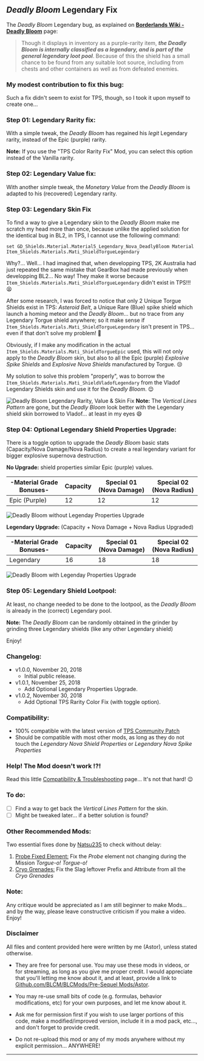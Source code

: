 ## *Deadly Bloom* Legendary Fix

The *Deadly Bloom* Legendary bug, as explained on **[Borderlands Wiki - Deadly Bloom](https://borderlands.fandom.com/wiki/Deadly_Bloom)** page:

> Though it displays in inventory as a purple-rarity item, ***the Deadly Bloom is internally classified as a legendary, and is part of the general legendary loot pool***. Because of this the shield has a small chance to be found from any suitable loot source, including from chests and other containers as well as from defeated enemies. 
>

### My modest contribution to fix this bug:

Such a fix didn't seem to exist for TPS, though, so I took it upon myself to create one...

### Step 01: Legendary Rarity fix:

With a simple tweak, the *Deadly Bloom* has regained his *legit* Legendary rarity, instead of the Epic (purple) rarity.

__Note:__ If you use the "TPS Color Rarity Fix" Mod, you can select this option instead of the Vanilla rarity.

### Step 02: Legendary Value fix:

With another simple tweak, the *Monetary Value* from the *Deadly Bloom* is adapted to his (recovered) Legendary rarity.

### Step 03: Legendary Skin Fix

To find a way to give a Legendary skin to the *Deadly Bloom* make me scratch my head more than once, because unlike the applied solution for the identical bug in BL2, in TPS, I cannot use the following command:

```
set GD_Shields.Material.Material5_Legendary_Nova_DeadlyBloom Material Item_Shields.Materials.Mati_ShieldTorgueLegendary
```

Why?... Well... I had imagined that, when developping TPS, 2K Australia had just repeated the same mistake that GearBox had made previously when developping BL2... No way! They make it worse because ```Item_Shields.Materials.Mati_ShieldTorgueLegendary``` didn't exist in TPS!!! :tired_face:

After some research, I was forced to notice that only 2 Unique Torgue Shields exist in TPS: *Asteroid Belt*, a Unique Rare (Blue) spike shield which launch a homing meteor and the *Deadly Bloom*... but no trace from any Legendary Torgue shield anywhere; so it make sense if ```Item_Shields.Materials.Mati_ShieldTorgueLegendary``` isn't present in TPS... even if that don't solve my problem! :thought_balloon:

Obviously, if I make any modification in the actual ```Item_Shields.Materials.Mati_ShieldTorgueEpic``` used, this will not only apply to the *Deadly Bloom* skin, but also to all the Epic (purple) *Explosive Spike Shields* and *Explosive Nova Shields* manufactured by Torgue. :unamused:

My solution to solve this problem "properly", was to borrow the ```Item_Shields.Materials.Mati_ShieldVladofLegendary``` from the Vladof Legendary Shields skin and use it for the *Deadly Bloom*. :relieved:

![Deadly Bloom Legendary Rarity, Value & Skin Fix](https://imgur.com/5q2qCWI.jpg "Don't worry guys... even if my screen capture show French text, my mods are in English")
__Note:__ The *Vertical Lines Pattern* are gone, but the *Deadly Bloom* look better with the Legendary shield skin borrowed to Vladof... at least in my eyes :smile: 

### Step 04: Optional Legendary Shield Properties Upgrade: 

There is a toggle option to upgrade the *Deadly Bloom* basic stats (Capacity/Nova Damage/Nova Radius) to create a real legendary variant for bigger explosive supernova destruction.

__No Upgrade:__ shield properties similar Epic (purple) values.

| -Material Grade Bonuses- | Capacity      | Special 01 (Nova Damage) | Special 02 (Nova Radius) | 
| -------------            | ------------- | -------------            |-------------             |
| Epic (Purple)            | 12            | 12                       | 12                       |

![Deadly Bloom without Legenday Properties Upgrade](https://imgur.com/sjPiAnr.jpg "Don't worry guys... even if my screen capture show French text, my mods are in English")

__Legendary Upgrade:__ (Capacity + Nova Damage + Nova Radius Upgraded)

| -Material Grade Bonuses- | Capacity      | Special 01 (Nova Damage) | Special 02 (Nova Radius) | 
| -------------            | ------------- | -------------            |-------------             |
| Legendary                | 16            | 18                       | 18                       |

![Deadly Bloom with Legenday Properties Upgrade](https://imgur.com/8PoEvdJ.jpg "Don't worry guys... even if my screen capture show French text, my mods are in English")

### Step 05: Legendary Shield Lootpool:

At least, no change needed to be done to the lootpool, as the *Deadly Bloom* is already in the (correct) Legendary pool.

__Note:__ The *Deadly Bloom* can be randomly obtained in the grinder by grinding three Legendary shields (like any other Legendary shield)

Enjoy!

### Changelog:

- v1.0.0, November 20, 2018
  - Initial public release.
- v1.0.1, November 25, 2018
  - Add Optional Legendary Properties Upgrade.
- v1.0.2, November 30, 2018
  - Add Optional TPS Rarity Color Fix (with toggle option).  
 
### Compatibility:

- 100% compatible with the latest version of [TPS Community Patch](https://github.com/BLCM/BLCMods/tree/master/Pre%20Sequel%20Mods/Community%20Patch)
- Should be compatible with most other mods, as long as they do not touch the *Legendary Nova Shield Properties* or *Legendary Nova Spike Properties*

### Help! The Mod doesn't work !?!

Read this little [Compatibility & Troubleshooting](https://github.com/BLCM/BLCMods/tree/master/Pre%20Sequel%20Mods/Astor/Compatibility%20%26%20Troubleshooting) page... It's not that hard!  :wink:

### To do:

- [ ] Find a way to get back the *Vertical Lines Pattern* for the skin.
- [ ] Might be tweaked later... if a better solution is found?

### Other Recommended Mods:

Two essential fixes done by [Natsu235](https://github.com/BLCM/BLCMods/tree/af3b2d17629ab3f7f7a5f7bb68b489c5e13b0498/Pre%20Sequel%20Mods/Natsu235) to check without delay:

1. [Probe Fixed Element:](https://github.com/BLCM/BLCMods/blob/af3b2d17629ab3f7f7a5f7bb68b489c5e13b0498/Pre%20Sequel%20Mods/Natsu235/Fixes/Probe_Fixed_Element.txt) Fix the *Probe* element not changing during the Mission *Torgue-o! Torgue-o!*
2. [Cryo Grenades:](https://github.com/BLCM/BLCMods/blob/af3b2d17629ab3f7f7a5f7bb68b489c5e13b0498/Pre%20Sequel%20Mods/Natsu235/Fixes/Cryo_Grenades.txt) Fix the Slag leftover Prefix and Attribute from all the *Cryo Grenades* 

### Note: 

Any critique would be appreciated as I am still beginner to make Mods... and by the way, please leave constructive criticism if you make a video. 
Enjoy!

### Disclaimer

All files and content provided here were written by me (Astor), unless stated otherwise.

- They are free for personal use. You may use these mods in videos, or for streaming, as long as you give me proper credit. I would appreciate that you'll letting me know about it, and at least, provide a link to [Github.com/BLCM/BLCMods/Pre-Sequel Mods/Astor](https://github.com/BLCM/BLCMods/tree/master/Pre%20Sequel%20Mods/Astor).

- You may re-use small bits of code (e.g. formulas, behavior modifications, etc) for your own purposes, and let me know about it. 

- Ask me for permission first if you wish to use larger portions of this code, make a modified/improved version, include it in a mod pack, etc..., and don't forget to provide credit.

- Do not re-upload this mod or any of my mods anywhere without my explicit permission... ANYWHERE!

* * * * *



